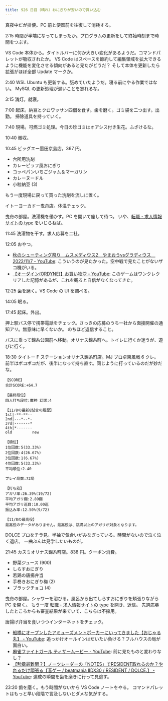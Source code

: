 ```yaml
---
title: 926 日目（晴れ）おにぎりが安いので買い込む
---
```


真夜中だが排便。PC 前と便器前を往復して消耗する。

2:15 時間が半端になってしまったか。プログラムの更新をして終始時刻まで時間をつぶす。

VS Code 本体から。タイトルバーに何か大きい変化があるようだ。コマンドパレットが吸収されたか。
VS Code はスペースを節約して編集領域を拡大できるように機能を変化させる傾向があると見たがどうだ？
そして本体を更新したら拡張がほぼ全部 Update マークか。

2:40 WSL Ubuntu も更新する。舐めていたようだ。寝る前にやる作業ではない。
MySQL の更新処理が遅いことを忘れるな。

3:15 消灯。就寝。

7:00 起床。納豆とクロワッサン四個を食す。歯を磨く。ゴミ袋を二つ出す。出勤。
掃除道具を持っていく。

7:40 現場。可燃ゴミ処理。今日の珍ゴミはオアシス付き生花。ふざけるな。

10:40 撤収。

10:45 ビッグエー墨田京島店。367 円。

* 台所用洗剤
* カレーピラフ風おにぎり
* コッペパンいちごジャム＆マーガリン
* カレーヌードル
* 小粒納豆 (3)

もう一度現場に戻って買った洗剤を流しに置く。

イトーヨーカドー曳舟店。体温チェック。

曳舟の部屋。洗濯機を働かす。PC を開いて座して待つ。
いや、[転職・求人情報サイトの type](https://type.jp/) をいじらねば。

11:45 洗濯物を干す。求人応募を二社。

12:05 おやつ。

* [秋のシューティング祭り　ムスメディウス2　やまおうvsグラディウス　2022/11/7 - YouTube](https://www.youtube.com/watch?v=JAVCyB4re2s):
  こういうのが見たかった。空中戦で見たことがないザコ機がいる。
* [【オーダイン(ORDYNE)】お買い物♡ - YouTube](https://www.youtube.com/watch?v=1DxWXAsuanw):
  このゲームはワンクレクリアした記憶があるが、これを観ると自信がなくなってきた。
  
12:25 歯を磨く。VS Code の UI を調べる。

14:05 眠る。

17:45 起床。外出。

押上駅バス停で携帯電話をチェック。さっきの応募のうち一社から面接開催の通知アリ。無意味に早くないか。
のちほど返信すること。

バスに乗って錦糸公園前へ移動。オリナス錦糸町へ。トイレに行くか迷うが、遊びに行く。

18:30 タイトー F ステーションオリナス錦糸町店。MJ プロ卓東風戦 6 クレ。
前半はボコボコだが、後半になって持ち直す。同じように打っているのだが妙だな。

```text
【SCORE】
合計SCORE:+64.7

【最終段位】
四人打ち段位:魔神 幻球:4

【11/8の最新8試合の履歴】
1st|-**-**--
2nd|---*--*-
3rd|-------*
4th|*-------
old         new

【順位】
1位回数:5(33.33%)
2位回数:4(26.67%)
3位回数:1(6.67%)
4位回数:5(33.33%)
平均順位:2.40

プレイ局数:72局

【打ち筋】
アガリ率:26.39%(19/72)
平均アガリ翻:2.89翻
平均アガリ巡目:10.00巡
振込み率:12.50%(9/72)

【11/8の最高役】
最高役のデータがありません。最高役は、跳満以上のアガリが対象となります。
```

DOLCE プロをチラ見。半袖で気合いがみなぎっている。時間がないので泣く泣く退店。
一曲ぶんは見学したいものだ。

21:45 カスミオリナス錦糸町店。838 円。クーポン消費。

* 野菜ジュース (900)
* しらすおにぎり
* 若鶏の唐揚弁当
* 手巻きおにぎり梅 (2)
* ブラックチョコ (4)

曳舟の部屋。シャワーを浴びる。風呂から出てしらすおにぎりを頬張りながら PC を開く。
もう一度 [転職・求人情報サイトの type](https://type.jp/) を開き、返信。
先週応募したところからも審査結果が来ていて、こちらは不採用。

唐揚げ弁当を食いつつインターネットをチェック。

* [船橋にオープンしたアミューズメントポーカーにいってきました【おじゃる丸】 - YouTube](https://www.youtube.com/watch?v=Gw2DVrI9ckg):
  追っかけオールインはだいたい負ける？フルハウスの局が面白い。
* [麻雀ファイトガール ティザームービー - YouTube](https://www.youtube.com/watch?v=1CkPEpA2zpQ):
  前に見たものと変わりなし？
* [【勲章最難関？】ノーツレーダーの「NOTES」でRESIDENT取れるのか？やれるだけ頑張る【音ゲー / beatmania IIDX30 / RESIDENT / DOLCE.】 - YouTube](https://www.youtube.com/watch?v=9JztTQbcsHk):
  達成の瞬間を歯を磨きに行って見逃す。

23:20 歯を磨く。もう時間がないから VS Code ノートをやる。
コマンドパレットはもっと早い段階で言及しないとダメな気がする。
